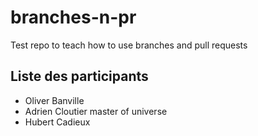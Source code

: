 # branches-n-pr
Test repo to teach how to use branches and pull requests

## Liste des participants
* Oliver Banville
* Adrien Cloutier master of universe
* Hubert Cadieux


